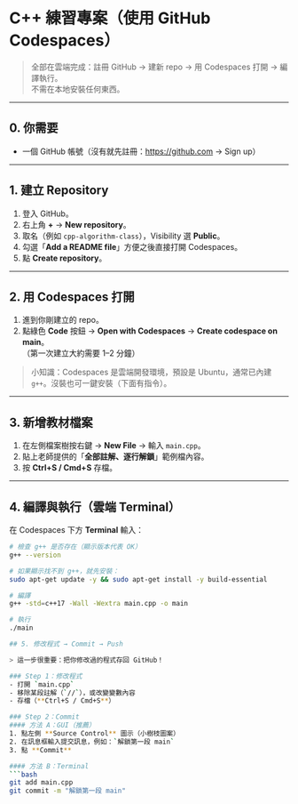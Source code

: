# C++ 練習專案（使用 GitHub Codespaces）

> 全部在雲端完成：註冊 GitHub → 建新 repo → 用 Codespaces 打開 → 編譯執行。  
> 不需在本地安裝任何東西。

---

## 0. 你需要
- 一個 GitHub 帳號（沒有就先註冊：https://github.com → Sign up）

---

## 1. 建立 Repository
1. 登入 GitHub。
2. 右上角 **+** → **New repository**。
3. 取名（例如 `cpp-algorithm-class`），Visibility 選 **Public**。
4. 勾選「**Add a README file**」方便之後直接打開 Codespaces。
5. 點 **Create repository**。

---

## 2. 用 Codespaces 打開
1. 進到你剛建立的 repo。
2. 點綠色 **Code** 按鈕 → **Open with Codespaces** → **Create codespace on main**。  
   （第一次建立大約需要 1–2 分鐘）

> 小知識：Codespaces 是雲端開發環境，預設是 Ubuntu，通常已內建 `g++`。沒裝也可一鍵安裝（下面有指令）。

---

## 3. 新增教材檔案
1. 在左側檔案樹按右鍵 → **New File** → 輸入 `main.cpp`。
2. 貼上老師提供的「**全部註解、逐行解鎖**」範例檔內容。
3. 按 **Ctrl+S / Cmd+S** 存檔。

---

## 4. 編譯與執行（雲端 Terminal）
在 Codespaces 下方 **Terminal** 輸入：

```bash
# 檢查 g++ 是否存在（顯示版本代表 OK）
g++ --version

# 如果顯示找不到 g++，就先安裝：
sudo apt-get update -y && sudo apt-get install -y build-essential

# 編譯
g++ -std=c++17 -Wall -Wextra main.cpp -o main

# 執行
./main

## 5. 修改程式 → Commit → Push

> 這一步很重要：把你修改過的程式存回 GitHub！

### Step 1：修改程式
- 打開 `main.cpp`
- 移除某段註解（`//`），或改變變數內容
- 存檔（**Ctrl+S / Cmd+S**）

### Step 2：Commit
#### 方法 A：GUI（推薦）
1. 點左側 **Source Control** 圖示（小樹枝圖案）
2. 在訊息框輸入提交訊息，例如：`解鎖第一段 main`
3. 點 **Commit**

#### 方法 B：Terminal
```bash
git add main.cpp
git commit -m "解鎖第一段 main"